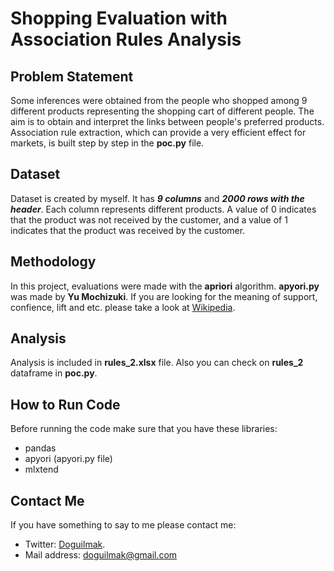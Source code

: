 
# Shopping Evaluation with Association Rules Analysis

## Problem Statement

Some inferences were obtained from the people who shopped among 9 different products representing the shopping cart of different people. The aim is to obtain and interpret the links between people's preferred products. Association rule extraction, which can provide a very efficient effect for markets, is built step by step in the **poc.py** file.

## Dataset

Dataset is created by myself. It has ***9 columns*** and ***2000 rows with the header***. Each column represents different products. A value of 0 indicates that the product was not received by the customer, and a value of 1 indicates that the product was received by the customer.

## Methodology

In this project, evaluations were made with the **apriori** algorithm. **apyori.py** was made by **Yu Mochizuki**. If you are looking for the meaning of support, confience, lift and etc. please take a look at [Wikipedia](https://en.wikipedia.org/wiki/Association_rule_learning).

## Analysis

Analysis is included in **rules_2.xlsx** file. Also you can check on **rules_2** dataframe in **poc.py**.

## How to Run Code

Before running the code make sure that you have these libraries:

 - pandas 
 - apyori (apyori.py file)
 - mlxtend
    
## Contact Me

If you have something to say to me please contact me: 

 - Twitter: [Doguilmak](https://twitter.com/Doguilmak).  
 - Mail address: doguilmak@gmail.com
 
